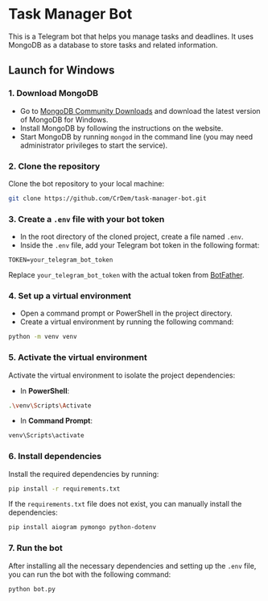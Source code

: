 # Task Manager Bot

This is a Telegram bot that helps you manage tasks and deadlines. It uses MongoDB as a database to store tasks and related information.

## Launch for Windows

### 1. Download MongoDB

- Go to [MongoDB Community Downloads](https://www.mongodb.com/try/download/community) and download the latest version of MongoDB for Windows.
- Install MongoDB by following the instructions on the website.
- Start MongoDB by running `mongod` in the command line (you may need administrator privileges to start the service).

### 2. Clone the repository

Clone the bot repository to your local machine:
```bash
git clone https://github.com/CrDem/task-manager-bot.git
```

### 3. Create a `.env` file with your bot token

- In the root directory of the cloned project, create a file named `.env`.
- Inside the `.env` file, add your Telegram bot token in the following format:
```env
TOKEN=your_telegram_bot_token
```
Replace `your_telegram_bot_token` with the actual token from [BotFather](https://core.telegram.org/bots#botfather).

### 4. Set up a virtual environment

- Open a command prompt or PowerShell in the project directory.
- Create a virtual environment by running the following command:
```bash
python -m venv venv
```

### 5. Activate the virtual environment

Activate the virtual environment to isolate the project dependencies:
- In **PowerShell**:
```bash
.\venv\Scripts\Activate
```
- In **Command Prompt**:
```bash
venv\Scripts\activate
```

### 6. Install dependencies

Install the required dependencies by running:
```bash
pip install -r requirements.txt
```

If the `requirements.txt` file does not exist, you can manually install the dependencies:
```bash
pip install aiogram pymongo python-dotenv
```

### 7. Run the bot

After installing all the necessary dependencies and setting up the `.env` file, you can run the bot with the following command:
```bash
python bot.py
```
